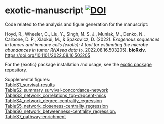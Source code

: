# exotic-manuscript [![DOI](https://zenodo.org/badge/512768083.svg)](https://zenodo.org/badge/latestdoi/512768083)

Code related to the analysis and figure generation for the manuscript: 

Hoyd, R., Wheeler, C., Liu, Y., Singh, M. S. J., Muniak, M., Denko, N., Carbone, D. P., Xiaokui, M., & Spakowicz, D. (2022). _Exogenous sequences in tumors and immune cells (exotic): A tool for estimating the microbe abundances in tumor RNAseq data_ (p. 2022.08.16.503205). __bioRxiv__. https://doi.org/10.1101/2022.08.16.503205

For the {exotic} package installation and usage, see the [exotic package repository](https://github.com/spakowiczlab/exotic). 

Supplemental figures:<br>
[TableS1_survival-results](analysis/tables/S1_survival-results.csv)<br>
[TableS2_summary_survival-concordance-network](analysis/tables/summary_survival-network.csv)<br>
[TableS3_network_correlations_top-degcent-mics](analysis/tables/sup_network_top-degcent-mics.csv.gz)<br>
[TableS4_network_degree-centrality_regression](analysis/tables/S5_degree-centrality_regression.csv)<br>
[TableS5_network_closeness-centrality_regression](analysis/tables/network_betweenness-centrality_regression.csv)<br>
[TableS6_network_betweenness-centrality_regression.](analysis/tables/network_betweenness-centrality_regression.csv)<br>
[TableS7_pathway-enrichment](analysis/tables/S8_pathway-enrichment.csv)
